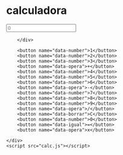 # calculadora
<!DOCTYPE html>
<html>
<head>
    <meta charset="UTF-8">
    <title>Calculadora</title>
    <link rel="stylesheet" href="estilo.css">
</head>
<body>
    <div class="calculadora-grilla">
        <div class="output">
            <input class="display" type="text" id="result" placeholder="0">

        </div>

        <button name="data-number">1</button>
        <button name="data-number">2</button>
        <button name="data-number">3</button>
        <button name="data-opera">+</button>
        <button name="data-number">4</button>
        <button name="data-number">5</button>
        <button name="data-number">6</button>
        <button name="data-opera">-</button>
        <button name="data-number">7</button>
        <button name="data-number">8</button>
        <button name="data-number">9</button>
        <button name="data-opera">/</button>
        <button name="data-borrar">C</button>
        <button name="data-number">0</button>
        <button name="data-igual">=</button>
        <button name="data-opera">x</button>

    </div>
    <script src="calc.js"></script>
</body>
</html>
